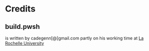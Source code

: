 # Credits

## build.pwsh

is written by cadegenn\[@]gmail.com partly on his working time at [La Rochelle
University](https://www.univ-larochelle.fr)
